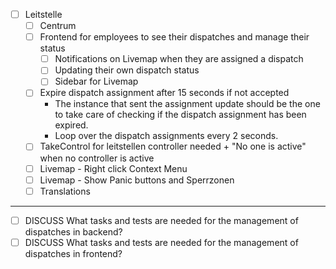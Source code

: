 - [ ] Leitstelle
    - [ ] Centrum
    - [ ] Frontend for employees to see their dispatches and manage their status
        - [ ] Notifications on Livemap when they are assigned a dispatch
        - [ ] Updating their own dispatch status
        - [ ] Sidebar for Livemap
    - [ ] Expire dispatch assignment after 15 seconds if not accepted
        * The instance that sent the assignment update should be the one to take care of checking if the dispatch assignment has been expired.
        * Loop over the dispatch assignments every 2 seconds.
    - [ ] TakeControl for leitstellen controller needed + "No one is active" when no controller is active
    - [ ] Livemap - Right click Context Menu
    - [ ] Livemap - Show Panic buttons and Sperrzonen
    - [ ] Translations

***

- [ ] DISCUSS What tasks and tests are needed for the management of dispatches in backend?
- [ ] DISCUSS What tasks and tests are needed for the management of dispatches in frontend?
